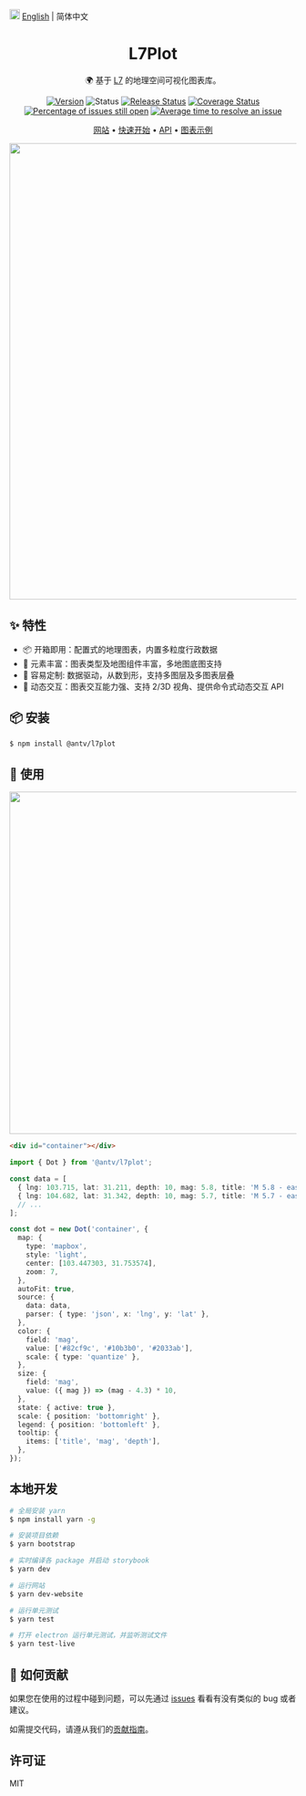 <img src="https://gw.alipayobjects.com/zos/antfincdn/R8sN%24GNdh6/language.svg" width="18"> [English](./README.en-US.md) | 简体中文

<h1 align="center">L7Plot</h1>

<div align="center">

🌍 基于 <a href="https://github.com/antvis/L7">L7</a> 的地理空间可视化图表库。

<!-- [![NPM downloads](https://img.shields.io/npm/dm/@antv/l7plot.svg)](https://npmjs.com/@antv/l7plot) -->
<!-- ![Latest commit](https://badgen.net/github/last-commit/antvis/L7Plot) -->

[![Version](https://badgen.net/npm/v/@antv/l7plot)](https://npmjs.com/@antv/l7plot)
![Status](https://badgen.net/github/status/antvis/L7Plot)
[![Release Status](https://github.com/antvis/L7Plot/workflows/release/badge.svg?branch=master)](https://github.com/antvis/L7Plot/actions?query=workflow:release)
[![Coverage Status](https://coveralls.io/repos/github/antvis/L7Plot/badge.svg)](https://coveralls.io/github/antvis/L7Plot)
[![Percentage of issues still open](http://isitmaintained.com/badge/open/antvis/l7plot.svg)](http://isitmaintained.com/project/antvis/l7plot 'Percentage of issues still open')
[![Average time to resolve an issue](http://isitmaintained.com/badge/resolution/antvis/l7plot.svg)](http://isitmaintained.com/project/antvis/l7plot 'Average time to resolve an issue')

<p align="center">
  <a href="https://l7plot.antv.vision/zh">网站</a> •
  <a href="https://l7plot.antv.vision/zh/docs/manual/quick-start">快速开始</a> •
  <a href="https://l7plot.antv.vision/zh/docs/api/plot-api">API</a> •
  <a href="https://l7plot.antv.vision/zh/examples/gallery">图表示例</a>
</p>

</div>

<div align="center">
  <img src="https://gw.alipayobjects.com/zos/antfincdn/qS5tf5xUMi/0ebcb301-62d5-4e6c-a9e9-b7a24220fa22.png" width="800">
</div>

## ✨ 特性

- 📦 开箱即用：配置式的地理图表，内置多粒度行政数据
- 🚀 元素丰富：图表类型及地图组件丰富，多地图底图支持
- 💯 容易定制: 数据驱动，从数到形，支持多图层及多图表层叠
- 🌱 动态交互：图表交互能力强、支持 2/3D 视角、提供命令式动态交互 API

## 📦 安装

```bash
$ npm install @antv/l7plot
```

## 🔨 使用

<div align="center">
  <img src="https://gw.alipayobjects.com/zos/antfincdn/Yn%24QslMAWP/20220326145659.jpg" width="600" />
</div>

```html
<div id="container"></div>
```

```ts
import { Dot } from '@antv/l7plot';

const data = [
  { lng: 103.715, lat: 31.211, depth: 10, mag: 5.8, title: 'M 5.8 - eastern Sichuan, China' },
  { lng: 104.682, lat: 31.342, depth: 10, mag: 5.7, title: 'M 5.7 - eastern Sichuan, China' },
  // ...
];

const dot = new Dot('container', {
  map: {
    type: 'mapbox',
    style: 'light',
    center: [103.447303, 31.753574],
    zoom: 7,
  },
  autoFit: true,
  source: {
    data: data,
    parser: { type: 'json', x: 'lng', y: 'lat' },
  },
  color: {
    field: 'mag',
    value: ['#82cf9c', '#10b3b0', '#2033ab'],
    scale: { type: 'quantize' },
  },
  size: {
    field: 'mag',
    value: ({ mag }) => (mag - 4.3) * 10,
  },
  state: { active: true },
  scale: { position: 'bottomright' },
  legend: { position: 'bottomleft' },
  tooltip: {
    items: ['title', 'mag', 'depth'],
  },
});
```

## 本地开发

```bash
# 全局安装 yarn
$ npm install yarn -g

# 安装项目依赖
$ yarn bootstrap

# 实时编译各 package 并启动 storybook
$ yarn dev

# 运行网站
$ yarn dev-website

# 运行单元测试
$ yarn test

# 打开 electron 运行单元测试，并监听测试文件
$ yarn test-live
```

## 🤝 如何贡献

如果您在使用的过程中碰到问题，可以先通过 [issues](https://github.com/antvis/l7plot/issues) 看看有没有类似的 bug 或者建议。

如需提交代码，请遵从我们的[贡献指南](https://github.com/antvis/l7plot/blob/master/CONTRIBUTING.zh-CN.md)。

## 许可证

MIT
